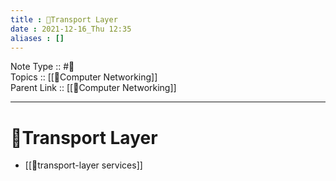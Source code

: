 ```yaml
---
title : 📶Transport Layer
date : 2021-12-16_Thu 12:35
aliases : []
---
```

Note Type :: #📘 <br>
Topics :: [[📶Computer Networking]]<br>
Parent Link :: [[📶Computer Networking]]<br>

---
# 📶Transport Layer

- [[📶transport-layer services]]